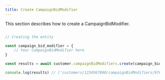 ```yaml
---
title: Create CampaignBidModifier 
---
```


This section describes how to create a CampaignBidModifier.



```javascript

// Creating the entity

const campaign_bid_modifier = {
    // Your CampaignBidModifier here 
}

const results = await customer.campaignBidModifiers.create(campaign_bid_modifier)

console.log(results) // ['customers/1234567890/campaignBidModifiers/9765432177']

```